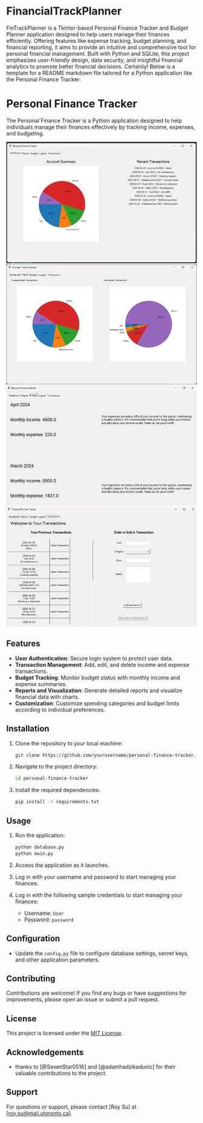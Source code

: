 # FinancialTrackPlanner
 FinTrackPlanner is a Tkinter-based Personal Finance Tracker and Budget Planner application designed to help users manage their finances efficiently. Offering features like expense tracking, budget planning, and financial reporting, it aims to provide an intuitive and comprehensive tool for personal financial management. Built with Python and SQLite, this project emphasizes user-friendly design, data security, and insightful financial analytics to promote better financial decisions.
Certainly! Below is a template for a README markdown file tailored for a Python application like the Personal Finance Tracker:


# Personal Finance Tracker

The Personal Finance Tracker is a Python application designed to help individuals manage their finances effectively by tracking income, expenses, and budgeting.

![Personal Finance Tracker Screenshot](Screenshot.png)
![Personal Finance Tracker - Reports](Screenshot2.png)
![Personal Finance Tracker - Budget](Screenshot3.png)
![Personal Finance Tracker - Transactions](Screenshot4.png)

## Features

- **User Authentication**: Secure login system to protect user data.
- **Transaction Management**: Add, edit, and delete income and expense transactions.
- **Budget Tracking**: Monitor budget status with monthly income and expense summaries.
- **Reports and Visualization**: Generate detailed reports and visualize financial data with charts.
- **Customization**: Customize spending categories and budget limits according to individual preferences.

## Installation

1. Clone the repository to your local machine:

   ```bash
   git clone https://github.com/yourusername/personal-finance-tracker.git
   ```

2. Navigate to the project directory:

   ```bash
   cd personal-finance-tracker
   ```

3. Install the required dependencies:

   ```bash
   pip install -r requirements.txt
   ```

## Usage

1. Run the application:

   ```bash
   python database.py
   python main.py
   ```

2. Access the application as it launches.
3. Log in with your username and password to start managing your finances.
4. Log in with the following sample credentials to start managing your finances:
   - Username: `User`
   - Password: `password`

## Configuration

- Update the `config.py` file to configure database settings, secret keys, and other application parameters.

## Contributing

Contributions are welcome! If you find any bugs or have suggestions for improvements, please open an issue or submit a pull request.

## License

This project is licensed under the [MIT License](LICENSE).

## Acknowledgements

- thanks to [@SevenStar0516] and [@adamhadzikadunic] for their valuable contributions to the project.

## Support

For questions or support, please contact [Roy Su] at [roy.su@mail.utoronto.ca].
